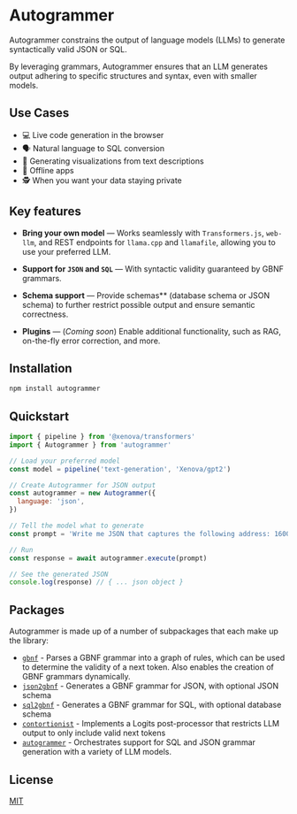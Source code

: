 # Autogrammer

Autogrammer constrains the output of language models (LLMs) to generate syntactically valid JSON or SQL. 

By leveraging grammars, Autogrammer ensures that an LLM generates output adhering to specific structures and syntax, even with smaller models. 

## Use Cases

- 💻 Live code generation in the browser
- 🗣️ Natural language to SQL conversion
- 🎇 Generating visualizations from text descriptions
- 🌳 Offline apps
- 🕵️ When you want your data staying private

## Key features

- **Bring your own model** &mdash; Works seamlessly with `Transformers.js`, `web-llm`, and REST endpoints for `llama.cpp` and `llamafile`, allowing you to use your preferred LLM.

- **Support for `JSON` and `SQL`** &mdash; With syntactic validity guaranteed by GBNF grammars.

- **Schema support** &mdash; Provide schemas** (database schema or JSON schema) to further restrict possible output and ensure semantic correctness.

- **Plugins** &mdash; (*Coming soon*) Enable additional functionality, such as RAG, on-the-fly error correction, and more.

## Installation

```bash
npm install autogrammer
```

## Quickstart

```javascript
import { pipeline } from '@xenova/transformers'
import { Autogrammer } from 'autogrammer'

// Load your preferred model
const model = pipeline('text-generation', 'Xenova/gpt2')

// Create Autogrammer for JSON output
const autogrammer = new Autogrammer({
  language: 'json',
})

// Tell the model what to generate
const prompt = 'Write me JSON that captures the following address: 1600 Pennsylvania Avenue NW, Washington, DC 20500'

// Run
const response = await autogrammer.execute(prompt)

// See the generated JSON
console.log(response) // { ... json object }
```

## Packages

Autogrammer is made up of a number of subpackages that each make up the library:

- [`gbnf`](packages/gbnf/README.md) - Parses a GBNF grammar into a graph of rules, which can be used to determine the validity of a next token. Also enables the creation of GBNF grammars dynamically.
- [`json2gbnf`](packages/json2gbnf/javascript) - Generates a GBNF grammar for JSON, with optional JSON schema
- [`sql2gbnf`](packages/sql2gbnf/javascript) - Generates a GBNF grammar for SQL, with optional database schema
- [`contortionist`](packages/contort/README.md) - Implements a Logits post-processor that restricts LLM output to only include valid next tokens
- [`autogrammer`](packages/autogrammer/javascript/) - Orchestrates support for SQL and JSON grammar generation with a variety of LLM models.

## License

[MIT](LICENSE)
